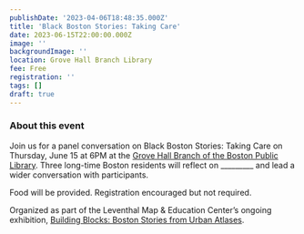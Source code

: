 ```yaml
---
publishDate: '2023-04-06T18:48:35.000Z'
title: 'Black Boston Stories: Taking Care'
date: 2023-06-15T22:00:00.000Z
image: ''
backgroundImage: ''
location: Grove Hall Branch Library
fee: Free
registration: ''
tags: []
draft: true
---
```


### About this event

Join us for a panel conversation on Black Boston Stories: Taking Care on Thursday, June 15 at 6PM at the [Grove Hall Branch of the Boston Public Library](https://www.bpl.org/locations/grove-hall/). Three long-time Boston residents will reflect on \_\_\_\_\_\_\_\_\_ and lead a wider conversation with participants.

Food will be provided. Registration encouraged but not required.

Organized as part of the Leventhal Map & Education Center’s ongoing exhibition, [Building Blocks: Boston Stories from Urban Atlases](https://www.leventhalmap.org/about/press-releases/new-exhibition-building-blocks-boston-stories-from-urban-atlases-opens-at-leventhal-map-education-center-january-13-2023-1/).
